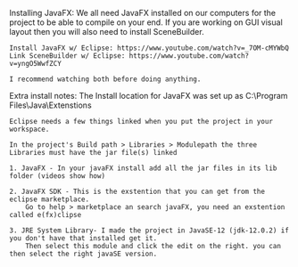 Installing JavaFX:
	We all need JavaFX installed on our computers for the project to be able to compile on your end.
	If you are working on GUI visual layout then you will also need to install SceneBuilder.
	
	Install JavaFX w/ Eclipse: https://www.youtube.com/watch?v=_7OM-cMYWbQ
	Link SceneBuilder w/ Eclipse: https://www.youtube.com/watch?v=yngO5WwfZCY
	
	I recommend watching both before doing anything.
	
Extra install notes:
	The Install location for JavaFX was set up as C:\Program Files\Java\Extenstions
	
	Eclipse needs a few things linked when you put the project in your workspace.
	
	In the project's Build path > Libraries > Modulepath the three Libraries must have the jar file(s) linked
	
	1. JavaFX - In your javaFX install add all the jar files in its lib folder (videos show how)
	
	2. JavaFX SDK - This is the exstention that you can get from the eclipse marketplace.
		Go to help > marketplace an search javaFX, you need an exstention called e(fx)clipse
	
	3. JRE System Library- I made the project in JavaSE-12 (jdk-12.0.2) if you don't have that installed get it.
		Then select this module and click the edit on the right. you can then select the right javaSE version.
